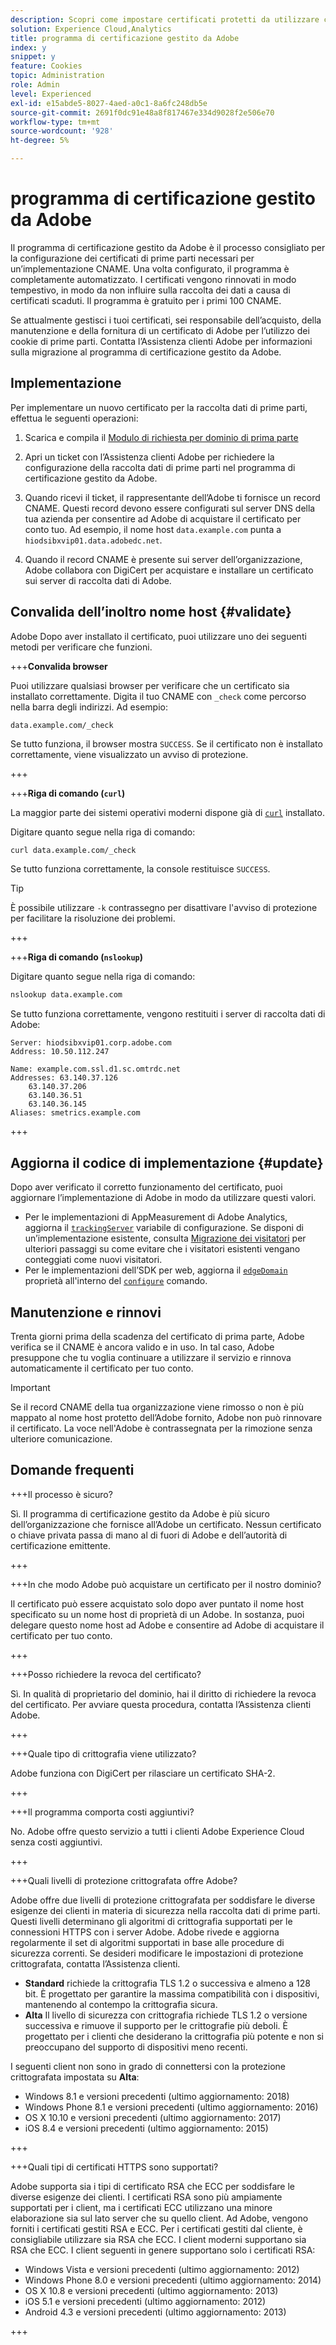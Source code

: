 ```yaml
---
description: Scopri come impostare certificati protetti da utilizzare con i cookie di prime parti di Adobe Experience Cloud.
solution: Experience Cloud,Analytics
title: programma di certificazione gestito da Adobe
index: y
snippet: y
feature: Cookies
topic: Administration
role: Admin
level: Experienced
exl-id: e15abde5-8027-4aed-a0c1-8a6fc248db5e
source-git-commit: 2691f0dc91e48a8f817467e334d9028f2e506e70
workflow-type: tm+mt
source-wordcount: '928'
ht-degree: 5%

---
```


# programma di certificazione gestito da Adobe

Il programma di certificazione gestito da Adobe è il processo consigliato per la configurazione dei certificati di prime parti necessari per un’implementazione CNAME. Una volta configurato, il programma è completamente automatizzato. I certificati vengono rinnovati in modo tempestivo, in modo da non influire sulla raccolta dei dati a causa di certificati scaduti. Il programma è gratuito per i primi 100 CNAME.

Se attualmente gestisci i tuoi certificati, sei responsabile dell’acquisto, della manutenzione e della fornitura di un certificato di Adobe per l’utilizzo dei cookie di prime parti. Contatta l’Assistenza clienti Adobe per informazioni sulla migrazione al programma di certificazione gestito da Adobe.

## Implementazione

Per implementare un nuovo certificato per la raccolta dati di prime parti, effettua le seguenti operazioni:

1. Scarica e compila il [Modulo di richiesta per dominio di prima parte](cookies/assets/First_Party_Domain_Request_Form.xlsx)

1. Apri un ticket con l’Assistenza clienti Adobe per richiedere la configurazione della raccolta dati di prime parti nel programma di certificazione gestito da Adobe.

1. Quando ricevi il ticket, il rappresentante dell’Adobe ti fornisce un record CNAME. Questi record devono essere configurati sul server DNS della tua azienda per consentire ad Adobe di acquistare il certificato per conto tuo. Ad esempio, il nome host `data.example.com` punta a `hiodsibxvip01.data.adobedc.net`.

1. Quando il record CNAME è presente sui server dell’organizzazione, Adobe collabora con DigiCert per acquistare e installare un certificato sui server di raccolta dati di Adobe.

## Convalida dell’inoltro nome host {#validate}

Adobe Dopo aver installato il certificato, puoi utilizzare uno dei seguenti metodi per verificare che funzioni.

+++**Convalida browser**

Puoi utilizzare qualsiasi browser per verificare che un certificato sia installato correttamente. Digita il tuo CNAME con `_check` come percorso nella barra degli indirizzi. Ad esempio:

`data.example.com/_check`

Se tutto funziona, il browser mostra `SUCCESS`. Se il certificato non è installato correttamente, viene visualizzato un avviso di protezione.

+++

+++**Riga di comando (`curl`)**

La maggior parte dei sistemi operativi moderni dispone già di [`curl`](https://curl.se) installato.

Digitare quanto segue nella riga di comando:

```sh
curl data.example.com/_check
```

Se tutto funziona correttamente, la console restituisce `SUCCESS`.

>[!TIP]
>
>È possibile utilizzare `-k` contrassegno per disattivare l&#39;avviso di protezione per facilitare la risoluzione dei problemi.

+++

+++**Riga di comando (`nslookup`)**

Digitare quanto segue nella riga di comando:

```sh
nslookup data.example.com
```

Se tutto funziona correttamente, vengono restituiti i server di raccolta dati di Adobe:

```text
Server: hiodsibxvip01.corp.adobe.com
Address: 10.50.112.247

Name: example.com.ssl.d1.sc.omtrdc.net
Addresses: 63.140.37.126
    63.140.37.206
    63.140.36.51
    63.140.36.145
Aliases: smetrics.example.com
```

+++

## Aggiorna il codice di implementazione {#update}

Dopo aver verificato il corretto funzionamento del certificato, puoi aggiornare l’implementazione di Adobe in modo da utilizzare questi valori.

* Per le implementazioni di AppMeasurement di Adobe Analytics, aggiorna il [`trackingServer`](https://experienceleague.adobe.com/en/docs/analytics/implementation/vars/config-vars/trackingserver) variabile di configurazione. Se disponi di un’implementazione esistente, consulta [Migrazione dei visitatori](https://experienceleague.adobe.com/en/docs/analytics/technotes/visitor-migration) per ulteriori passaggi su come evitare che i visitatori esistenti vengano conteggiati come nuovi visitatori.
* Per le implementazioni dell’SDK per web, aggiorna il [`edgeDomain`](https://experienceleague.adobe.com/en/docs/experience-platform/web-sdk/commands/configure/edgedomain) proprietà all&#39;interno del [`configure`](https://experienceleague.adobe.com/en/docs/experience-platform/web-sdk/commands/configure/overview) comando.

## Manutenzione e rinnovi

Trenta giorni prima della scadenza del certificato di prima parte, Adobe verifica se il CNAME è ancora valido e in uso. In tal caso, Adobe presuppone che tu voglia continuare a utilizzare il servizio e rinnova automaticamente il certificato per tuo conto.

>[!IMPORTANT]
>
>Se il record CNAME della tua organizzazione viene rimosso o non è più mappato al nome host protetto dell’Adobe fornito, Adobe non può rinnovare il certificato. La voce nell&#39;Adobe è contrassegnata per la rimozione senza ulteriore comunicazione.

## Domande frequenti

+++Il processo è sicuro?

Sì.  Il programma di certificazione gestito da Adobe è più sicuro dell’organizzazione che fornisce all’Adobe un certificato. Nessun certificato o chiave privata passa di mano al di fuori di Adobe e dell’autorità di certificazione emittente.

+++

+++In che modo Adobe può acquistare un certificato per il nostro dominio?

Il certificato può essere acquistato solo dopo aver puntato il nome host specificato su un nome host di proprietà di un Adobe. In sostanza, puoi delegare questo nome host ad Adobe e consentire ad Adobe di acquistare il certificato per tuo conto.

+++

+++Posso richiedere la revoca del certificato?

Sì.  In qualità di proprietario del dominio, hai il diritto di richiedere la revoca del certificato. Per avviare questa procedura, contatta l’Assistenza clienti Adobe.

+++

+++Quale tipo di crittografia viene utilizzato?

Adobe funziona con DigiCert per rilasciare un certificato SHA-2.

+++

+++Il programma comporta costi aggiuntivi?

No. Adobe offre questo servizio a tutti i clienti Adobe Experience Cloud senza costi aggiuntivi.

+++

+++Quali livelli di protezione crittografata offre Adobe?

Adobe offre due livelli di protezione crittografata per soddisfare le diverse esigenze dei clienti in materia di sicurezza nella raccolta dati di prime parti. Questi livelli determinano gli algoritmi di crittografia supportati per le connessioni HTTPS con i server Adobe. Adobe rivede e aggiorna regolarmente il set di algoritmi supportati in base alle procedure di sicurezza correnti. Se desideri modificare le impostazioni di protezione crittografata, contatta l’Assistenza clienti.

* **Standard** richiede la crittografia TLS 1.2 o successiva e almeno a 128 bit. È progettato per garantire la massima compatibilità con i dispositivi, mantenendo al contempo la crittografia sicura.
* **Alta** Il livello di sicurezza con crittografia richiede TLS 1.2 o versione successiva e rimuove il supporto per le crittografie più deboli. È progettato per i clienti che desiderano la crittografia più potente e non si preoccupano del supporto di dispositivi meno recenti.

I seguenti client non sono in grado di connettersi con la protezione crittografata impostata su **Alta**:

* Windows 8.1 e versioni precedenti (ultimo aggiornamento: 2018)
* Windows Phone 8.1 e versioni precedenti (ultimo aggiornamento: 2016)
* OS X 10.10 e versioni precedenti (ultimo aggiornamento: 2017)
* iOS 8.4 e versioni precedenti (ultimo aggiornamento: 2015)

+++

+++Quali tipi di certificati HTTPS sono supportati?

Adobe supporta sia i tipi di certificato RSA che ECC per soddisfare le diverse esigenze dei clienti. I certificati RSA sono più ampiamente supportati per i client, ma i certificati ECC utilizzano una minore elaborazione sia sul lato server che su quello client. Ad Adobe, vengono forniti i certificati gestiti RSA e ECC. Per i certificati gestiti dal cliente, è consigliabile utilizzare sia RSA che ECC. I client moderni supportano sia RSA che ECC. I client seguenti in genere supportano solo i certificati RSA:

* Windows Vista e versioni precedenti (ultimo aggiornamento: 2012)
* Windows Phone 8.0 e versioni precedenti (ultimo aggiornamento: 2014)
* OS X 10.8 e versioni precedenti (ultimo aggiornamento: 2013)
* iOS 5.1 e versioni precedenti (ultimo aggiornamento: 2012)
* Android 4.3 e versioni precedenti (ultimo aggiornamento: 2013)

+++
